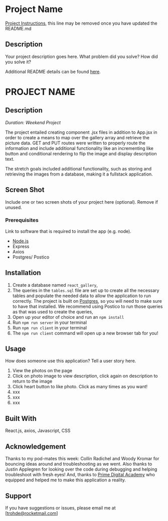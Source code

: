 # Project Name

[Project Instructions](./INSTRUCTIONS.md), this line may be removed once you have updated the README.md

## Description

Your project description goes here. What problem did you solve? How did you solve it?

Additional README details can be found [here](https://github.com/PrimeAcademy/readme-template/blob/master/README.md).

# PROJECT NAME

## Description

_Duration: Weekend Project_

The project entailed creating component .jsx files in addition to App.jsx in order to create a means to map over the gallery array and retrieve the picture data. GET and PUT routes were written to properly route the information and include additional functionality like an incrementing like button and conditional rendering to flip the image and display description text. 

The stretch goals included additional functionality, such as storing and retrieving the images from a database, making it a fullstack application.



## Screen Shot

Include one or two screen shots of your project here (optional). Remove if unused.

### Prerequisites

Link to software that is required to install the app (e.g. node).

- [Node.js](https://nodejs.org/en/)
- Express
- Axios
- Postgres/ Postico


## Installation


1. Create a database named `react_gallery`,
2. The queries in the `tables.sql` file are set up to create all the necessary tables and populate the needed data to allow the application to run correctly. The project is built on [Postgres](https://www.postgresql.org/download/), so you will need to make sure to have that installed. We recommend using Postico to run those queries as that was used to create the queries, 
3. Open up your editor of choice and run an `npm install`
4. Run `npm run server` in your terminal
5. Run `npm run client` in your terminal
6. The `npm run client` command will open up a new browser tab for you!


## Usage
How does someone use this application? Tell a user story here.

1. View the photos on the page
2. Click on photo image to view description, click again on description to return to the image
3. Click heart button to like photo. Click as many times as you want!
4. xxx
5. xxx
6. xxx


## Built With

React.js, axios, Javascript, CSS


## Acknowledgement
Thanks to my pod-mates this week: Collin Radichel and Woody Kromar for bouncing ideas around and troubleshooting as we went. Also thanks to Justin Applegren for looking over the code during debugging and helping troubleshoot with fresh eyes!
And, thanks to [Prime Digital Academy](www.primeacademy.io) who equipped and helped me to make this application a reality.

## Support
If you have suggestions or issues, please email me at [trohde@rocketmail.com]